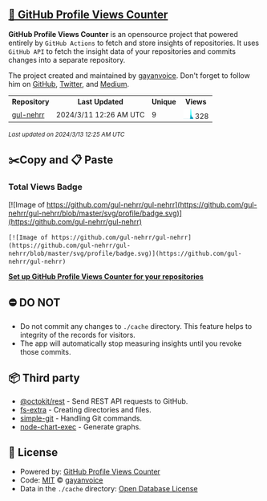 ## [🚀 GitHub Profile Views Counter](https://github.com/gayanvoice/github-profile-views-counter)
**GitHub Profile Views Counter** is an opensource project that powered entirely by  `GitHub Actions` to fetch and store insights of repositories.
It uses `GitHub API` to fetch the insight data of your repositories and commits changes into a separate repository.

The project created and maintained by [gayanvoice](https://github.com/gayanvoice). Don't forget to follow him on [GitHub](https://github.com/gayanvoice), [Twitter](https://twitter.com/gayanvoice), and [Medium](https://gayanvoice.medium.com/).

<table>
	<tr>
		<th>
			Repository
		</th>
		<th>
			Last Updated
		</th>
		<th>
			Unique
		</th>
		<th>
			Views
		</th>
	</tr>
	<tr>
		<td>
			<a href="https://github.com/gul-nehrr/gul-nehrr/tree/master/readme/731458581/year.md">
				gul-nehrr
			</a>
		</td>
		<td>
			2024/3/11 12:26 AM UTC
		</td>
		<td>
			9
		</td>
		<td>
			<img alt="Response time graph" src="https://github.com/gul-nehrr/gul-nehrr/raw/master/graph/731458581/small/year.png" height="20"> 328
		</td>
	</tr>
</table>

<small><i>Last updated on 2024/3/13 12:25 AM UTC</i></small>

## ✂️Copy and 📋 Paste
### Total Views Badge
[![Image of https://github.com/gul-nehrr/gul-nehrr](https://github.com/gul-nehrr/gul-nehrr/blob/master/svg/profile/badge.svg)](https://github.com/gul-nehrr/gul-nehrr)

```readme
[![Image of https://github.com/gul-nehrr/gul-nehrr](https://github.com/gul-nehrr/gul-nehrr/blob/master/svg/profile/badge.svg)](https://github.com/gul-nehrr/gul-nehrr)
```
[**Set up GitHub Profile Views Counter for your repositories**](https://github.com/gayanvoice/github-profile-views-counter)
## ⛔ DO NOT
- Do not commit any changes to `./cache` directory. This feature helps to integrity of the records for visitors.
- The app will automatically stop measuring insights until you revoke those commits.
## 📦 Third party

- [@octokit/rest](https://www.npmjs.com/package/@octokit/rest) - Send REST API requests to GitHub.
- [fs-extra](https://www.npmjs.com/package/fs-extra) - Creating directories and files.
- [simple-git](https://www.npmjs.com/package/simple-git) - Handling Git commands.
- [node-chart-exec](https://www.npmjs.com/package/node-chart-exec) - Generate graphs.
## 📄 License
- Powered by: [GitHub Profile Views Counter](https://github.com/gayanvoice/github-profile-views-counter)
- Code: [MIT](./LICENSE) © [gayanvoice](https://github.com/gayanvoice)
- Data in the `./cache` directory: [Open Database License](https://opendatacommons.org/licenses/odbl/1-0/)